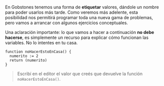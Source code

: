 En Gobstones tenemos una forma de **etiquetar** valores, dándole un nombre para poder usarlos más tarde. Como veremos más adelente, esta posibilidad nos permitirá programar toda una nueva gama de problemas, pero vamos a arrancar con algunos ejercicios conceptuales.

Una aclaración importante: lo que vamos a hacer a continuación **no debe hacerse**, es simplemente un recurso para explicar cómo funcionan las variables. No lo intentes en tu casa. 

```puppet
function noHacerEstoEnCasa() {
  numerito := 2
  return (numerito)
}
```

> Escribí en el editor el valor que creés que devuelve la función `noHacerEstoEnCasa()`.
